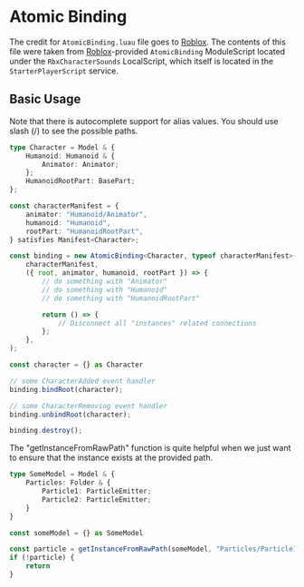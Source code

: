 # Atomic Binding

The credit for `AtomicBinding.luau` file goes to [Roblox](https://www.roblox.com).
The contents of this file were taken from [Roblox](https://www.roblox.com)-provided `AtomicBinding` ModuleScript located under the `RbxCharacterSounds` LocalScript, which itself is located in the `StarterPlayerScript` service.

## Basic Usage

Note that there is autocomplete support for alias values.
You should use slash (/) to see the possible paths.

```ts
type Character = Model & {
	Humanoid: Humanoid & {
		Animator: Animator;
	};
	HumanoidRootPart: BasePart;
};

const characterManifest = {
	animator: "Humanoid/Animator",
	humanoid: "Humanoid",
	rootPart: "HumanoidRootPart",
} satisfies Manifest<Character>;

const binding = new AtomicBinding<Character, typeof characterManifest>(
	characterManifest,
	({ root, animator, humanoid, rootPart }) => {
		// do something with "Animator"
		// do something with "Humanoid"
		// do something with "HumanoidRootPart"

		return () => {
			// Disconnect all "instances" related connections
		};
	},
);

const character = {} as Character

// some CharacterAdded event handler
binding.bindRoot(character);

// some CharacterRemoving event handler
binding.unbindRoot(character);

binding.destroy();

```

The "getInstanceFromRawPath" function is quite helpful when we just want to ensure that the instance exists at the provided path.
```ts
type SomeModel = Model & {
    Particles: Folder & {
        Particle1: ParticleEmitter;
        Particle2: ParticleEmitter;
    }
}

const someModel = {} as SomeModel

const particle = getInstanceFromRawPath(someModel, "Particles/Particle1")
if (!particle) {
    return
}
```
